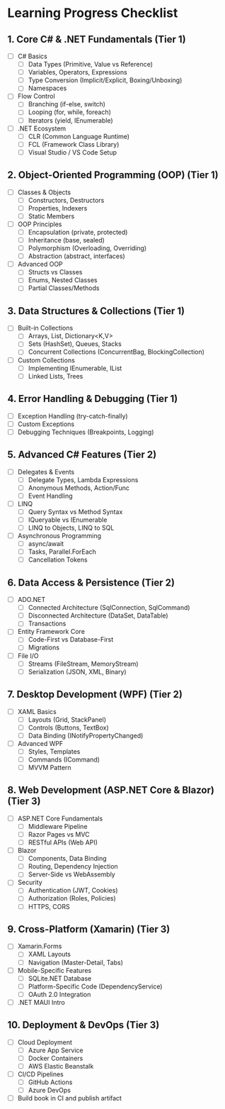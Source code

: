 
# Learning Progress Checklist

## 1. Core C# & .NET Fundamentals (Tier 1)
- [ ] C# Basics
  - [ ] Data Types (Primitive, Value vs Reference)
  - [ ] Variables, Operators, Expressions
  - [ ] Type Conversion (Implicit/Explicit, Boxing/Unboxing)
  - [ ] Namespaces
- [ ] Flow Control
  - [ ] Branching (if-else, switch)
  - [ ] Looping (for, while, foreach)
  - [ ] Iterators (yield, IEnumerable)
- [ ] .NET Ecosystem
  - [ ] CLR (Common Language Runtime)
  - [ ] FCL (Framework Class Library)
  - [ ] Visual Studio / VS Code Setup

## 2. Object-Oriented Programming (OOP) (Tier 1)
- [ ] Classes & Objects
  - [ ] Constructors, Destructors
  - [ ] Properties, Indexers
  - [ ] Static Members
- [ ] OOP Principles
  - [ ] Encapsulation (private, protected)
  - [ ] Inheritance (base, sealed)
  - [ ] Polymorphism (Overloading, Overriding)
  - [ ] Abstraction (abstract, interfaces)
- [ ] Advanced OOP
  - [ ] Structs vs Classes
  - [ ] Enums, Nested Classes
  - [ ] Partial Classes/Methods

## 3. Data Structures & Collections (Tier 1)
- [ ] Built-in Collections
  - [ ] Arrays, List<T>, Dictionary<K,V>
  - [ ] Sets (HashSet<T>), Queues, Stacks
  - [ ] Concurrent Collections (ConcurrentBag, BlockingCollection)
- [ ] Custom Collections
  - [ ] Implementing IEnumerable, IList<T>
  - [ ] Linked Lists, Trees

## 4. Error Handling & Debugging (Tier 1)
- [ ] Exception Handling (try-catch-finally)
- [ ] Custom Exceptions
- [ ] Debugging Techniques (Breakpoints, Logging)

## 5. Advanced C# Features (Tier 2)
- [ ] Delegates & Events
  - [ ] Delegate Types, Lambda Expressions
  - [ ] Anonymous Methods, Action/Func
  - [ ] Event Handling
- [ ] LINQ
  - [ ] Query Syntax vs Method Syntax
  - [ ] IQueryable<T> vs IEnumerable<T>
  - [ ] LINQ to Objects, LINQ to SQL
- [ ] Asynchronous Programming
  - [ ] async/await
  - [ ] Tasks, Parallel.ForEach
  - [ ] Cancellation Tokens

## 6. Data Access & Persistence (Tier 2)
- [ ] ADO.NET
  - [ ] Connected Architecture (SqlConnection, SqlCommand)
  - [ ] Disconnected Architecture (DataSet, DataTable)
  - [ ] Transactions
- [ ] Entity Framework Core
  - [ ] Code-First vs Database-First
  - [ ] Migrations
- [ ] File I/O
  - [ ] Streams (FileStream, MemoryStream)
  - [ ] Serialization (JSON, XML, Binary)

## 7. Desktop Development (WPF) (Tier 2)
- [ ] XAML Basics
  - [ ] Layouts (Grid, StackPanel)
  - [ ] Controls (Buttons, TextBox)
  - [ ] Data Binding (INotifyPropertyChanged)
- [ ] Advanced WPF
  - [ ] Styles, Templates
  - [ ] Commands (ICommand)
  - [ ] MVVM Pattern

## 8. Web Development (ASP.NET Core & Blazor) (Tier 3)
- [ ] ASP.NET Core Fundamentals
  - [ ] Middleware Pipeline
  - [ ] Razor Pages vs MVC
  - [ ] RESTful APIs (Web API)
- [ ] Blazor
  - [ ] Components, Data Binding
  - [ ] Routing, Dependency Injection
  - [ ] Server-Side vs WebAssembly
- [ ] Security
  - [ ] Authentication (JWT, Cookies)
  - [ ] Authorization (Roles, Policies)
  - [ ] HTTPS, CORS

## 9. Cross-Platform (Xamarin) (Tier 3)
- [ ] Xamarin.Forms
  - [ ] XAML Layouts
  - [ ] Navigation (Master-Detail, Tabs)
- [ ] Mobile-Specific Features
  - [ ] SQLite.NET Database
  - [ ] Platform-Specific Code (DependencyService)
  - [ ] OAuth 2.0 Integration
 - [ ] .NET MAUI Intro

## 10. Deployment & DevOps (Tier 3)
- [ ] Cloud Deployment
  - [ ] Azure App Service
  - [ ] Docker Containers
  - [ ] AWS Elastic Beanstalk
- [ ] CI/CD Pipelines
  - [ ] GitHub Actions
  - [ ] Azure DevOps
 - [ ] Build book in CI and publish artifact
